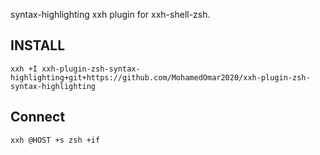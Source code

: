 syntax-highlighting xxh plugin for xxh-shell-zsh.

## INSTALL

```
xxh +I xxh-plugin-zsh-syntax-highlighting+git+https://github.com/MohamedOmar2020/xxh-plugin-zsh-syntax-highlighting
```

## Connect
```
xxh @HOST +s zsh +if
```

